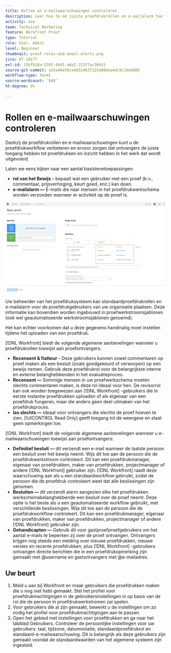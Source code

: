 ```yaml
---
title: Rollen en e-mailwaarschuwingen controleren
description: Leer hoe te om juiste proefdrukrollen en e-mailalarm toe te laten zodat hebben de proefontvangers toegang tot proef en zicht in het werk dat in  [!DNL &#x200B; Workfront] wordt gedaan.
activity: use
team: Technical Marketing
feature: Workfront Proof
type: Tutorial
role: User, Admin
level: Beginner
thumbnail: proof-roles-and-email-alerts.png
jira: KT-10177
exl-id: 15bfb18a-5392-4a91-a6a2-223f7ac30dc5
source-git-commit: a25a49e59ca483246271214886ea4dc9c10e8d66
workflow-type: tm+mt
source-wordcount: '543'
ht-degree: 0%

---
```


# Rollen en e-mailwaarschuwingen controleren

Dankzij de proefdrukrollen en e-mailwaarschuwingen kunt u de proefdrukworkflow verbeteren en ervoor zorgen dat ontvangers de juiste toegang hebben tot proefdrukken en inzicht hebben in het werk dat wordt uitgevoerd.

Laten we eens kijken naar een aantal basistevetoepassingen:

* **rol van het Bewijs -** bepaalt wat een gebruiker met een proef (b.v., commentaar, prijsverhoging, keurt goed, enz.) kan doen.
* **e-mailalarm —** E-mails die naar mensen in het proefdrukwerkschema worden verzonden wanneer er activiteit op de proef is.

![&#x200B; een beeld van het [!UICONTROL New Proof] venster met de [!UICONTROL Proof role] en [!UICONTROL Email alerts] benadrukte kolommen.](assets/proof-roles-and-email-alerts.png)

Uw beheerder van het proefdruksysteem kan standaardproefdrukrollen en e-mailalarm voor de proefdrukgebruikers van uw organisatie plaatsen. Deze informatie kan bovendien worden ingebouwd in proefwerkstroomsjablonen (ook wel geautomatiseerde werkstroomsjablonen genoemd).

Het kan echter voorkomen dat u deze gegevens handmatig moet instellen tijdens het uploaden van een proefdruk.

[!DNL Workfront] biedt de volgende algemene aanbevelingen wanneer u proefdrukrollen toewijst aan proefontvangers:

* **Recensent &amp; fiatteur -** Deze gebruikers kunnen zowel commentaren op proef maken als een besluit (zoals goedgekeurd of verworpen) op een bewijs nemen. Gebruik deze proefdrukrol voor de belangrijkste interne en externe belanghebbenden in het evaluatieproces.
* **Recensent —** Sommige mensen in uw proefwerkschema moeten slechts commentaren maken, is deze rol ideaal voor hen. De revisorrol kan ook worden toegewezen aan [!DNL Workfront] -gebruikers die in eerste instantie proefdrukken uploaden of als eigenaar van een proefdruk fungeren, maar die anders geen deel uitmaken van het proefdrukproces.
* **las slechts —** Ideaal voor ontvangers die slechts de proef hoeven te zien. [!UICONTROL Read Only] geeft toegang tot de weergave en staat geen opmerkingen toe.

[!DNL Workfront] biedt de volgende algemene aanbevelingen wanneer u e-mailwaarschuwingen toewijst aan proefontvangers:

* **Definitief besluit —** dit verzendt een e-mail wanneer de laatste persoon een besluit over het bewijs neemt. Wijs dit toe aan de persoon die de proefdrukwerkstroom controleert. Dit kan een proefdrukmanager, eigenaar van proefdrukken, maker van proefdrukken, projectmanager of andere [!DNL Workfront] gebruiker zijn. [!DNL Workfront] raadt deze waarschuwing aan als u een standaardworkflow gebruikt, zodat de persoon die de proefdruk controleert weet dat alle beslissingen zijn genomen.
* **Besluiten —** dit verzendt alarm aangezien elke het proefdrukken werkschemabelanghebbende een besluit over de proef neemt. Deze optie is het beste als u een geautomatiseerde workflow gebruikt, met verschillende beslissingen. Wijs dit toe aan de persoon die de proefdrukworkflow controleert. Dit kan een proefdrukmanager, eigenaar van proefdrukken, maker van proefdrukken, projectmanager of andere [!DNL Workfront] gebruiker zijn.
* **Gehandicapten —** Gebruik dit voor gastproefproefgebruikers om het aantal e-mails te beperken zij over de proef ontvangen. Ontvangers krijgen nog steeds een melding over nieuwe proefdrukken, nieuwe versies en recente proefdrukken, plus [!DNL Workfront] -gebruikers ontvangen directe berichten die in een proefdrukopmerking zijn gemaakt met @username en gastontvangers met @e-mailadres.

## Uw beurt

1. Meld u aan bij Workfront en maak gebruikers die proefdrukken maken die u nog niet hebt gemaakt. Stel het profiel voor proefdrukmachtigingen in de gebruikersinstellingen in op basis van de rol die de persoon in proefdrukwerkstromen zal spelen.
1. Voor gebruikers die al zijn gemaakt, bewerkt u de instellingen om zo nodig het profiel voor proefdrukmachtigingen aan te passen.
1. Open het gebied met instellingen voor proefdrukken en ga naar het tabblad Gebruikers. Controleer de persoonlijke instellingen voor uw gebruikers: taal, tijdzone, datumnotatie, standaardproefdrukrol en standaard-e-mailwaarschuwing. Dit is belangrijk als deze gebruikers zijn gemaakt voordat de standaardwaarden van het algemene systeem zijn ingesteld.

<!--
Download the proof role and email alert guides to have on hand as you start uploading proofs and assigning proof recipients.
-->

<!--
## Learn more
* Notifications for proof comments and decisions
-->

<!--
## Guides
* Proof roles
* Email alerts
-->
